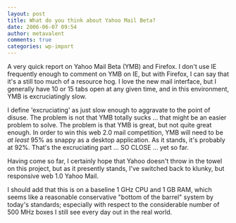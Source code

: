 ```yaml
---
layout: post
title: What do you think about Yahoo Mail Beta?
date: 2006-06-07 09:54
author: metavalent
comments: true
categories: wp-import
---
```

A very quick report on Yahoo Mail Beta (YMB) and Firefox.  I don't use IE frequently enough to comment on YMB on IE, but with Firefox, I can say that it's a still too much of a resource hog.  I love the new mail interface, but I generally have 10 or 15  tabs open at any given time, and in this environment, YMB is excruciatingly slow.  

I define 'excruciating' as just slow enough to aggravate to the point of disuse.  The problem is not that YMB totally sucks ... that might be an easier problem to solve.  The problem is that YMB is great, but not quite great enough.  In order to win this web 2.0 mail competition, YMB will need to be <i>at least</i> 95% as snappy as a desktop application.  As it stands, it's probably at 92%.  That's the excruciating part ... SO CLOSE ... yet so far.

Having come so far, I certainly hope that Yahoo doesn't throw in the towel on this project, but as it presently stands, I've switched back to klunky, but responsive web 1.0 Yahoo Mail.  

I should add that this is on a baseline 1 GHz CPU and 1 GB RAM, which seems like a reasonable conservative "bottom of the barrel" system by today's standards; especially with respect to the considerable number of 500 MHz boxes I still see every day out in the real world.
